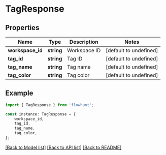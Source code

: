 # TagResponse


## Properties

Name | Type | Description | Notes
------------ | ------------- | ------------- | -------------
**workspace_id** | **string** | Workspace ID | [default to undefined]
**tag_id** | **string** | Tag ID | [default to undefined]
**tag_name** | **string** | Tag name | [default to undefined]
**tag_color** | **string** | Tag color | [default to undefined]

## Example

```typescript
import { TagResponse } from 'flowhunt';

const instance: TagResponse = {
    workspace_id,
    tag_id,
    tag_name,
    tag_color,
};
```

[[Back to Model list]](../README.md#documentation-for-models) [[Back to API list]](../README.md#documentation-for-api-endpoints) [[Back to README]](../README.md)
